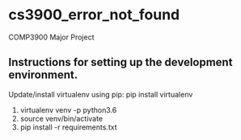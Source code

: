 # cs3900_error_not_found
COMP3900 Major Project

## Instructions for setting up the development environment.
Update/install virtualenv using pip: pip install virtualenv

1. virtualenv venv -p python3.6
2. source venv/bin/activate
3. pip install -r requirements.txt
